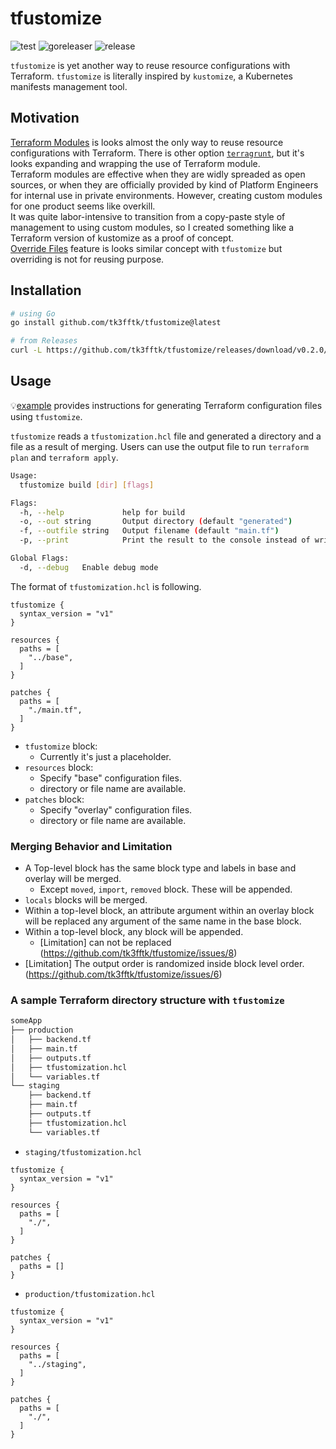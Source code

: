 # tfustomize

![test](https://github.com/tk3fftk/tfustomize/actions/workflows/test.yaml/badge.svg) ![goreleaser](https://github.com/tk3fftk/tfustomize/actions/workflows/goreleaser.yaml/badge.svg) ![release](https://img.shields.io/github/v/release/tk3fftk/tfustomize)

`tfustomize` is yet another way to reuse resource configurations with Terraform.
`tfustomize` is literally inspired by `kustomize`, a Kubernetes manifests management tool.

## Motivation

[Terraform Modules](https://developer.hashicorp.com/terraform/language/modules) is looks almost the only way to reuse resource configurations with Terraform. There is other option [`terragrunt`](https://terragrunt.gruntwork.io/), but it's looks expanding and wrapping the use of Terraform module.  
Terraform modules are effective when they are widly spreaded as open sources, or when they are officially provided by kind of Platform Engineers for internal use in private environments. However, creating custom modules for one product seems like overkill.  
It was quite labor-intensive to transition from a copy-paste style of management to using custom modules, so I created something like a Terraform version of kustomize as a proof of concept.  
[Override Files](https://developer.hashicorp.com/terraform/language/files/override) feature is looks similar concept with `tfustomize` but overriding is not for reusing purpose.

## Installation

```sh
# using Go
go install github.com/tk3fftk/tfustomize@latest

# from Releases
curl -L https://github.com/tk3fftk/tfustomize/releases/download/v0.2.0/tfustomize_0.2.0_Linux_x86_64.tar.gz | tar xvz
```

## Usage

💡[example](./example/) provides instructions for generating Terraform configuration files using `tfustomize`.

`tfustomize` reads a `tfustomization.hcl` file and generated a directory and a file as a result of merging.
Users can use the output file to run `terraform plan` and `terraform apply`.

```sh
Usage:
  tfustomize build [dir] [flags]

Flags:
  -h, --help             help for build
  -o, --out string       Output directory (default "generated")
  -f, --outfile string   Output filename (default "main.tf")
  -p, --print            Print the result to the console instead of writing to a file

Global Flags:
  -d, --debug   Enable debug mode
```

The format of `tfustomization.hcl` is following.

```hcl
tfustomize {
  syntax_version = "v1"
}

resources {
  paths = [
    "../base",
  ]
}

patches {
  paths = [
    "./main.tf",
  ]
}
```

- `tfustomize` block:
  - Currently it's just a placeholder.
- `resources` block:
  - Specify "base" configuration files.
  - directory or file name are available.
- `patches` block:
  - Specify "overlay" configuration files.
  - directory or file name are available.

### Merging Behavior and Limitation

- A Top-level block has the same block type and labels in base and overlay will be merged. 
  - Except `moved`, `import`, `removed` block. These will be appended.
- `locals` blocks will be merged.
- Within a top-level block, an attribute argument within an overlay block will be replaced any argument of the same name in the base block.
- Within a top-level block, any block will be appended. 
  - [Limitation] can not be replaced (https://github.com/tk3fftk/tfustomize/issues/8) 
- [Limitation] The output order is randomized inside block level order. (https://github.com/tk3fftk/tfustomize/issues/6)

### A sample Terraform directory structure with `tfustomize`

```bash
someApp
├── production
│   ├── backend.tf
│   ├── main.tf
│   ├── outputs.tf
│   ├── tfustomization.hcl
│   └── variables.tf
└── staging
    ├── backend.tf
    ├── main.tf
    ├── outputs.tf
    ├── tfustomization.hcl
    └── variables.tf
```

- `staging/tfustomization.hcl`

```hcl
tfustomize {
  syntax_version = "v1"
}

resources {
  paths = [
    "./",
  ]
}

patches {
  paths = []
}
```

- `production/tfustomization.hcl`

```hcl
tfustomize {
  syntax_version = "v1"
}

resources {
  paths = [
    "../staging",
  ]
}

patches {
  paths = [
    "./",
  ]
}
```
